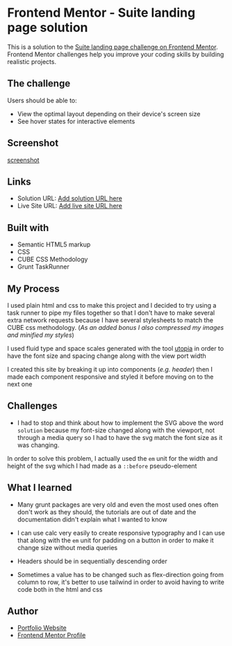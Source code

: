 # Frontend Mentor - Suite landing page solution

This is a solution to the [Suite landing page challenge on Frontend Mentor](https://www.frontendmentor.io/challenges/suite-landing-page-tj_eaU-Ra). Frontend Mentor challenges help you improve your coding skills by building realistic projects.

## The challenge

Users should be able to:

- View the optimal layout depending on their device's screen size
- See hover states for interactive elements

## Screenshot

[screenshot](./develop/build/assets/images/suite-screenshot.png)

## Links

- Solution URL: [Add solution URL here](https://github.com/Frontend-Mentor-Projects-Daniel/suite-landing-page)
- Live Site URL: [Add live site URL here](https://comforting-sopapillas-ee3e45.netlify.app)

## Built with

- Semantic HTML5 markup
- CSS
- CUBE CSS Methodology
- Grunt TaskRunner

## My Process

I used plain html and css to make this project and I decided to try using a task runner to pipe my files together so that I don't have to make several extra network requests because I have several stylesheets to match the CUBE css methodology. (_As an added bonus I also compressed my images and minified my styles_)

I used fluid type and space scales generated with the tool [utopia](https://utopia.fyi/) in order to have the font size and spacing change along with the view port width

I created this site by breaking it up into components (_e.g. header_) then I made each component responsive and styled it before moving on to the next one

## Challenges

- I had to stop and think about how to implement the SVG above the word `solution` because my font-size changed along with the viewport, not through a media query so I had to have the svg match the font size as it was changing.

In order to solve this problem, I actually used the `em` unit for the width and height of the svg which I had made as a `::before` pseudo-element

## What I learned

- Many grunt packages are very old and even the most used ones often don't work as they should, the tutorials are out of date and the documentation didn't explain what I wanted to know

- I can use calc very easily to create responsive typography and I can use that along with the `em` unit for padding on a button in order to make it change size without media queries

- Headers should be in sequentially descending order

- Sometimes a value has to be changed such as flex-direction going from column to row, it's better to use tailwind in order to avoid having to write code both in the html and css

## Author

- [Portfolio Website](https://daniel-arzani-portfolio.netlify.app/)
- [Frontend Mentor Profile](https://www.frontendmentor.io/profile/DanielArzani)
